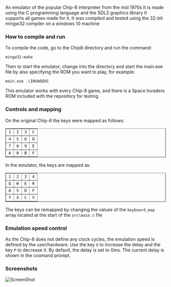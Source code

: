 An emulator of the popular Chip-8 interpreter from the mid 1970s
It is made using the C programming language and the SDL2 graphics library
It supports all games made for it.
It was compiled and tested using the 32-bit mingw32 compiler on a windows 10 machine 
### How to compile and run

To compile the code, go to the Chip8 directory and run the command:

`mingw32-make`

Then to start the emulator, change into the  directory and start the main.exe file by also specifying the ROM you want to play, for example:

`main.exe .\INVADERS`

This emulator works with every Chip-8 game, and there is a Space Invaders ROM included with the repository for testing

### Controls and mapping
On the original Chip-8 the keys were mapped as follows:

<table border="1" cellpadding="3" cellspacing="0" align="center">
			<tbody><tr><td><tt>1</tt></td><td><tt>2</tt></td><td><tt>3</tt></td><td><tt>C</tt></td></tr>
			<tr><td><tt>4</tt></td><td><tt>5</tt></td><td><tt>6</tt></td><td><tt>D</tt></td></tr>
			<tr><td><tt>7</tt></td><td><tt>8</tt></td><td><tt>9</tt></td><td><tt>E</tt></td></tr>
			<tr><td><tt>A</tt></td><td><tt>0</tt></td><td><tt>B</tt></td><td><tt>F</tt></td></tr>
		</tbody></table>
  
In the emulator, the keys are mapped as:

<table border="1" cellpadding="3" cellspacing="0" align="center">
			<tbody><tr><td><tt>1</tt></td><td><tt>2</tt></td><td><tt>3</tt></td><td><tt>4</tt></td></tr>
			<tr><td><tt>Q</tt></td><td><tt>W</tt></td><td><tt>E</tt></td><td><tt>R</tt></td></tr>
			<tr><td><tt>A</tt></td><td><tt>S</tt></td><td><tt>D</tt></td><td><tt>F</tt></td></tr>
			<tr><td><tt>Y</tt></td><td><tt>X</tt></td><td><tt>C</tt></td><td><tt>V</tt></td></tr>
		</tbody></table>
  
The keys can be remapped by changing the values of the `keyboard_map` array located at the start of the `src\main.c` file

### Emulation speed control
As the Chip-8 does not define any clock cycles, the emulation speed is defined by the user/hardware.
Use the key `O` to increase the delay and the key `P` to decrease it.
By default, the delay is set to 0ms. The current delay is shown in the coomand prompt.

### Screenshots

![ScreenShot](https://github.com/JosipKuci/Chip8-emulator/blob/main/example1.png?raw=true)

